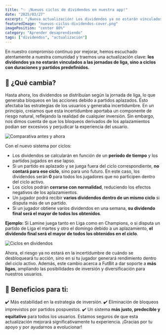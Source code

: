```yaml
---
title: "✨ ¡Nuevos ciclos de dividendos en nuestra app!"
date: "2025/03/27"
excerpt: "¡Nueva actualización! Los dividendos ya no estarán vinculados a las jornadas de liga, sino a ciclos con duraciones y partidos predefinidos"
featuredImage: "nuevos-ciclos-dividendos-cover.png"
imagePosition: "center 80%"
category: "Aprender desaprendiendo"
tags: ["dividendos", "actualización"]
---
```



En nuestro compromiso continuo por mejorar, hemos escuchado atentamente a nuestra comunidad y traemos una actualización clave: **los dividendos ya no estarán vinculados a las jornadas de liga, sino a ciclos con duraciones y partidos predefinidos.**

## 🔄 ¿Qué cambia?
Hasta ahora, los dividendos se distribuían según la jornada de liga, lo que generaba bloqueos en las acciones debido a partidos aplazados. Esto afectaba las estrategias de los usuarios y generaba incertidumbre. En un principio, creíamos que esta incertidumbre aportaba un componente de riesgo natural, reflejando la realidad de cualquier inversión. Sin embargo, nos dimos cuenta de que los bloqueos derivados de los aplazamientos podían ser excesivos y perjudicar la experiencia del usuario.

 <img
  className="w-full rounded-lg"
  src="/blog-images/nuevos-ciclos-dividendos-2.png"
  alt="Comparativa antes y ahora"
  />

Con el nuevo sistema por ciclos:
- Los dividendos se calcularán en función de un **período de tiempo** y los partidos jugados en ese lapso.
- Si un partido es aplazado y se juega fuera del ciclo correspondiente, **no contará para ese ciclo**, sino para uno futuro. En este caso, los dividendos serán **0** para todos los jugadores que no participen dentro del ciclo activo.
- Los ciclos podrán **cerrarse con normalidad**, reduciendo los efectos negativos de los aplazamientos.
- Un jugador podrá recibir **varios dividendos dentro de un mismo ciclo** si disputa más de un partido.
- Si un jugador obtiene varios dividendos en una semana, **su dividendo final será el mayor de todos los obtenidos**.

**Ejemplo:** Si Lamine juega tanto en Liga como en Champions, o si disputa un partido de Liga el martes y otro el domingo debido a un aplazamiento, **el dividendo final será el mayor de todos los obtenidos en el ciclo**.


 <img
  className="w-full rounded-lg"
  src="/blog-images/nuevos-ciclos-dividendos-3.png"
  alt="Ciclos en dividendos"
  />

Ahora, el riesgo ya no estará en la incertidumbre de cuándo se desbloqueará tu acción, sino en si tu jugador generará rendimiento dentro del ciclo activo.
Además, este cambio acerca a FutBit a dar soporte a **más ligas**, ampliando las posibilidades de inversión y diversificación para nuestros usuarios.

## 🚀 Beneficios para ti:
✔️ Más estabilidad en la estrategia de inversión. ✔️ Eliminación de bloqueos imprevistos por partidos pospuestos. ✔️ Un sistema **más justo, predecible y equitativo** para todos los usuarios.
Estamos seguros de que esta actualización mejorará significativamente tu experiencia. ¡Gracias por tu apoyo y por ayudarnos a evolucionar!

